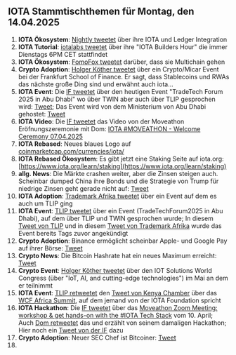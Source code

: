 ## IOTA Stammtischthemen für Montag, den 14.04.2025

1. **IOTA Ökosystem**: [Nightly tweetet](https://x.com/Nightly_app/status/1909249050236350544) über ihre IOTA und Ledger Integration
2. **IOTA Tutorial**: [iotalabs tweetet](https://x.com/iotalabs_/status/1909305173484425615) über ihre "IOTA Builders Hour" die immer Dienstags 6PM CET stattfindet
3. **IOTA Ökosystem**: [FomoFox tweetet](https://x.com/FOMO_Fox/status/1909275329132212659) darüber, dass sie Multichain gehen
4. **Crypto Adoption**: [Holger Köther tweetet](https://x.com/HolgerKoether/status/1909481290966896839) über ein Crypto/Micar Event bei der Frankfurt School of Finance. Er sagt, dass Stablecoins und RWAs das nächste große Ding sind und erwähnt auch iota...
5. **IOTA Event**: Die [IF tweetet](https://x.com/iota/status/1909501475719381489) über den heutigen Event "TradeTech Forum 2025 in Abu Dhabi" wo über TWIN aber auch über TLIP gesprochen wird: [Tweet](https://x.com/iota/status/1909501479884378398); Das Event wird von dem Ministerium von Abu Dhabi gehostet: [Tweet](https://x.com/iota/status/1909501483860582734)
6. **IOTA Video**: Die [IF tweetet](https://x.com/iota/status/1909667559739101601) das Video von der Moveathon Eröfnungszeremonie mit Dom: [IOTA #MOVEATHON - Welcome Ceremony 07.04.2025](https://t.co/f5doIrqXXf)
7. **IOTA Rebased**: Neues blaues Logo auf [coinmarketcap.com/currencies/iota/](https://coinmarketcap.com/currencies/iota/)
8. **IOTA Rebased Ökosystem**: Es gibt jetzt eine Staking Seite auf iota.org: [https://www.iota.org/learn/staking](https://www.iota.org/learn/staking)
9. **allg. News**: Die Märkte crashen weiter, aber die Zinsen steigen auch. Scheinbar dumped China ihre Bonds und die Strategie von Trump für niedrige Zinsen geht gerade nicht auf: [Tweet](https://x.com/acnewsitics/status/1909829451845714103)
10. **IOTA Adoption**: [Trademark Afrika tweetet](https://x.com/TradeMarkAfrica/status/1909666705464492109) über ein Event auf dem es auch um TLIP ging
11. **IOTA Event**: [TLIP tweetet](https://x.com/TLIP_io/status/1909663098513784916) über ein Event (TradeTechForum2025 in Abu Dhabi), auf dem über TLIP und TWIN gesprochen wurde; In diesem [Tweet von TLIP](https://x.com/TLIP_io/status/1909221940113399976) und in diesem [Tweet von Trademark Afrika](https://x.com/TradeMarkAfrica/status/1909225100676915430) wurde das Event bereits Tags zuvor angekündigt
12. **Crypto Adoption**: Binance ermöglicht scheinbar Apple- und Google Pay auf ihrer Börse: [Tweet](https://x.com/rovercrc/status/1909611558860128380)
13. **Crypto News**: Die Bitcoin Hashrate hat ein neues Maximum erreicht: [Tweet](https://x.com/rovercrc/status/1909872327291985935)
14. **Crypto Event**: [Holger Köther tweetet](https://x.com/HolgerKoether/status/1909920731871257022) über den IOT Solutions World Congress (über "IoT, AI, and cutting-edge technologies") im Mai an dem er teilnimmt
15. **IOTA Event**: [TLIP retweetet](https://x.com/TLIP_io/status/1909933793772789835) den [Tweet von Kenya Chamber](https://x.com/kenya_chamber/status/1909711088305742109) über das [WCF Africa Summit](https://2go.iccwbo.org/wcf-africa-summit-2025-africa-s-global-future.html), auf dem jemand von der IOTA Foundation spricht
16. **IOTA Hackathon**: Die [IF tweetet](https://x.com/iota/status/1909878961422708874) über das [Moveathon Zoom Meeting: workshop & get hands-on with the #IOTA Tech Stack](https://x.com/iota/status/1909878961422708874) vom 10. April; Auch [Dom retweetet](https://x.com/DomSchiener/status/1909887622517837930) das und erzählt von seinem damaligen Hackathon; Hier noch ein [Tweet von der IF](https://x.com/iota/status/1910233007895490802) dazu
17. **Crypto Adoption**: Neuer SEC Chef ist Bitcoiner: [Tweet](https://x.com/WatcherGuru/status/1910116583302914127)
18. 
